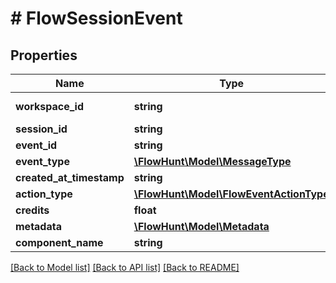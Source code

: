 # # FlowSessionEvent

## Properties

Name | Type | Description | Notes
------------ | ------------- | ------------- | -------------
**workspace_id** | **string** | Workspace ID |
**session_id** | **string** | Session ID |
**event_id** | **string** | Event ID |
**event_type** | [**\FlowHunt\Model\MessageType**](MessageType.md) | Event type |
**created_at_timestamp** | **string** | Created at |
**action_type** | [**\FlowHunt\Model\FlowEventActionType**](FlowEventActionType.md) | Action type |
**credits** | **float** | Credits |
**metadata** | [**\FlowHunt\Model\Metadata**](Metadata.md) |  | [optional]
**component_name** | **string** |  | [optional]

[[Back to Model list]](../../README.md#models) [[Back to API list]](../../README.md#endpoints) [[Back to README]](../../README.md)
